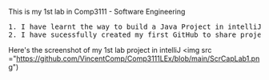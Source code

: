 This is my 1st lab in Comp3111 - Software Engineering
<pre>1. I have learnt the way to build a Java Project in intelliJ;
2. I have sucessfully created my first GitHub to share project source with others;
</pre>

Here's the screenshot of my 1st lab project in intelliJ
<img src ="https://github.com/VincentComp/Comp3111LEx/blob/main/ScrCapLab1.png")

